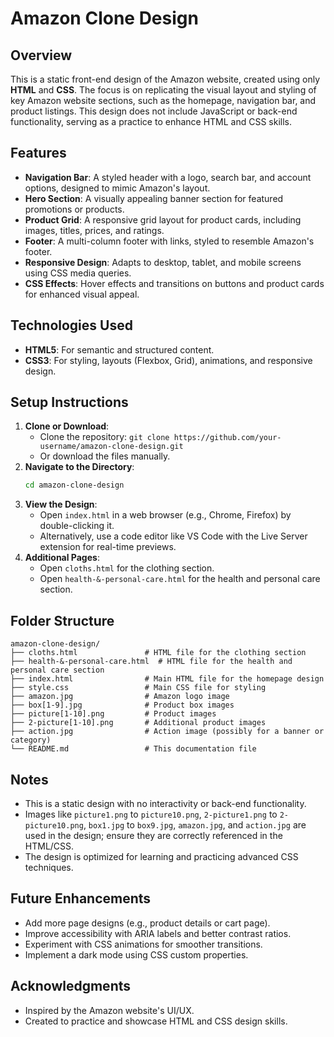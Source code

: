 # Amazon Clone Design

## Overview

This is a static front-end design of the Amazon website, created using only **HTML** and **CSS**. The focus is on replicating the visual layout and styling of key Amazon website sections, such as the homepage, navigation bar, and product listings. This design does not include JavaScript or back-end functionality, serving as a practice to enhance HTML and CSS skills.

## Features

- **Navigation Bar**: A styled header with a logo, search bar, and account options, designed to mimic Amazon's layout.
- **Hero Section**: A visually appealing banner section for featured promotions or products.
- **Product Grid**: A responsive grid layout for product cards, including images, titles, prices, and ratings.
- **Footer**: A multi-column footer with links, styled to resemble Amazon's footer.
- **Responsive Design**: Adapts to desktop, tablet, and mobile screens using CSS media queries.
- **CSS Effects**: Hover effects and transitions on buttons and product cards for enhanced visual appeal.

## Technologies Used

- **HTML5**: For semantic and structured content.
- **CSS3**: For styling, layouts (Flexbox, Grid), animations, and responsive design.

## Setup Instructions

1. **Clone or Download**:
   - Clone the repository: `git clone https://github.com/your-username/amazon-clone-design.git`
   - Or download the files manually.
2. **Navigate to the Directory**:
   ```bash
   cd amazon-clone-design
   ```
3. **View the Design**:
   - Open `index.html` in a web browser (e.g., Chrome, Firefox) by double-clicking it.
   - Alternatively, use a code editor like VS Code with the Live Server extension for real-time previews.
4. **Additional Pages**:
   - Open `cloths.html` for the clothing section.
   - Open `health-&-personal-care.html` for the health and personal care section.

## Folder Structure

```
amazon-clone-design/
├── cloths.html               # HTML file for the clothing section
├── health-&-personal-care.html  # HTML file for the health and personal care section
├── index.html                # Main HTML file for the homepage design
├── style.css                 # Main CSS file for styling
├── amazon.jpg                # Amazon logo image
├── box[1-9].jpg              # Product box images
├── picture[1-10].png         # Product images
├── 2-picture[1-10].png       # Additional product images
├── action.jpg                # Action image (possibly for a banner or category)
└── README.md                 # This documentation file
```

## Notes

- This is a static design with no interactivity or back-end functionality.
- Images like `picture1.png` to `picture10.png`, `2-picture1.png` to `2-picture10.png`, `box1.jpg` to `box9.jpg`, `amazon.jpg`, and `action.jpg` are used in the design; ensure they are correctly referenced in the HTML/CSS.
- The design is optimized for learning and practicing advanced CSS techniques.

## Future Enhancements

- Add more page designs (e.g., product details or cart page).
- Improve accessibility with ARIA labels and better contrast ratios.
- Experiment with CSS animations for smoother transitions.
- Implement a dark mode using CSS custom properties.

## Acknowledgments

- Inspired by the Amazon website's UI/UX.
- Created to practice and showcase HTML and CSS design skills.
